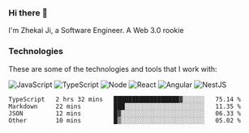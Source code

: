 ### Hi there 👋
I'm Zhekai Ji, a Software Engineer. A Web 3.0 rookie

### Technologies
These are some of the technologies and tools that I work with:

![JavaScript](https://img.shields.io/badge/JavaScript-323330.svg?logo=javascript&logoColor=F7DF1E) 
![TypeScript](https://img.shields.io/badge/TypeScript-007ACC.svg?logo=typescript&logoColor=white) 
![Node](https://img.shields.io/badge/Node.js-43853D.svg?logo=node.js&logoColor=white)
![React](https://img.shields.io/badge/React-20232a.svg?logo=react&logoColor=61DAFB) 
![Angular](https://img.shields.io/badge/Angular-E23237.svg?logo=angularjs&logoColor=white)
![NestJS](https://img.shields.io/badge/NestJS-E0234E?logo=nestjs&logoColor=white)

<!--START_SECTION:waka-->

```text
TypeScript   2 hrs 32 mins   ██████████████████▓░░░░░░   75.14 %
Markdown     22 mins         ███░░░░░░░░░░░░░░░░░░░░░░   11.35 %
JSON         12 mins         █▓░░░░░░░░░░░░░░░░░░░░░░░   06.33 %
Other        10 mins         █▒░░░░░░░░░░░░░░░░░░░░░░░   05.02 %
```

<!--END_SECTION:waka-->
